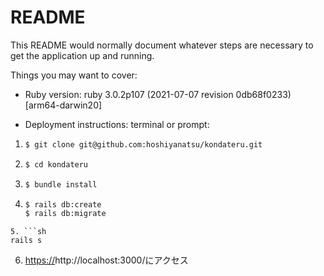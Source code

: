 # README

This README would normally document whatever steps are necessary to get the
application up and running.

Things you may want to cover:

* Ruby version: ruby 3.0.2p107 (2021-07-07 revision 0db68f0233) [arm64-darwin20]

* Deployment instructions:
terminal or prompt:
1. ```sh
   $ git clone git@github.com:hoshiyanatsu/kondateru.git
   ```
2. ```sh
   $ cd kondateru
   ```
3. ```sh
   $ bundle install
   ```
4. ```sh
   $ rails db:create
   $ rails db:migrate
  ```
5. ```sh
  rails s
  ```
6. [https://](http://localhost:3000/)http://localhost:3000/にアクセス
